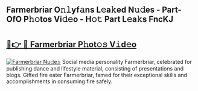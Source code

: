 ## Farmerbriar O𝚗𝚕yf𝚊ns L𝚎a𝚔ed N𝚞𝚍es - Part-OfO P𝚑𝚘tos Vi𝚍𝚎o - H𝚘𝚝 Part L𝚎a𝚔s FncKJ

# <h2><a href="http://kf9iiu.oniu.top/?m=Farmerbriar">🔗👉 🔴 Farmerbriar P𝚑ot𝚘𝚜 V𝚒d𝚎o</a></h2>

[![Farmerbriar Nu𝚍e𝚜](https://i.imgur.com/0qMVB7G.gif)](http://kf9iiu.oniu.top/?m=Farmerbriar)
Social media personality Farmerbriar, celebrated for publishing dance and lifestyle material, consisting of presentations and blogs. Gifted fire eater Farmerbriar, famed for their exceptional skills and accomplishments in consuming fire safely.  
